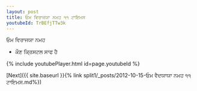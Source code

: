```yaml
---
layout: post
title: ਓਮ ਵਿਰਾਜਯਾ ਨਮਹ ੧੧ ਟਾਇਮਸ
youtubeId: TrBEfjTTw3k
---
```

 
 
 ਓਮ ਵਿਰਾਜਯਾ ਨਮਹ  
 
 -  ਕੌਣ ਕ੍ਰਿਸਟਲ ਸਾਫ ਹੈ 
 
  
 
  
 
 
 
 
 
 


{% include youtubePlayer.html id=page.youtubeId %}
 
[Next]({{ site.baseurl }}{% link  split1/_posts/2012-10-15-ਓਮ ਵੈਦਯਾਯਾ ਨਮਹ ੧੧ ਟਾਇਮਸ.md%})
 
